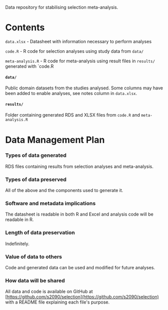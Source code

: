 Data repository for stabilising selection meta-analysis.

# Contents

`data.xlsx` - Datasheet with information necessary to perform analyses

`code.R` - R code for selection analyses using study data from `data/`

`meta-analysis.R` - R code for meta-analysis using result files in `results/` generated with `code.R

#### `data/`

Public domain datasets from the studies analysed. Some columns may have been added to enable analyses, see notes column in `data.xlsx`.

#### `results/`

Folder containing generated RDS and XLSX files from `code.R` and `meta-analysis.R`

# Data Management Plan
### Types of data generated
RDS files containing results from selection analyses and meta-analysis.

### Types of data preserved
All of the above and the components used to generate it.

### Software and metadata implications
The datasheet is readable in both R and Excel and analysis code will be readable in R.

### Length of data preservation
Indefinitely.

### Value of data to others
Code and generated data can be used and modified for future analyses.

### How data will be shared
All data and code is available on GitHub at [https://github.com/s2090/selection](https://github.com/s2090/selection) with a README file explaining each file's purpose.
